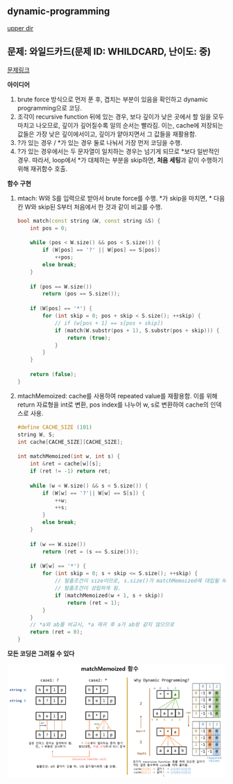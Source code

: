 ## dynamic-programming
[upper dir](../)

## 문제: 와일드카드(문제 ID: WHILDCARD, 난이도: 중)
[문제링크](https://algospot.com/judge/problem/read/WILDCARD)

**아이디어**  
1. brute force 방식으로 먼저 푼 후, 겹치는 부분이 있음을 확인하고 dynamic programming으로 코딩.
2. 조각이 recursive function 뒤에 있는 경우, 보다 깊이가 낮은 곳에서 할 일을 모두 마치고 나오므로, 깊이가 깊어질수록 일의 순서는 빨라짐. 이는, cache에 저장되는 값들은 가장 낮은 깊이에서이고, 깊이가 얕아지면서 그 값들을 재활용함.
3. ?가 있는 경우 / *가 있는 경우 둘로 나눠서 가장 먼저 코딩을 수행.
4. ?가 있는 경우에서는 두 문자열이 일치하는 경우는 넘기게 되므로 *보다 일반적인 경우. 따라서, loop에서 *가 대체하는 부분을 skip하면, **처음 세팅**과 같이 수행하기 위해 재귀함수 호출.

**함수 구현**

1. mtach: W와 S를 입력으로 받아서 brute force를 수행. *가 skip을 마치면, * 다음칸 W와 skip된 S부터 처음에서 한 것과 같이 비교를 수행.  
	```cpp
	bool match(const string &W, const string &S) {
		int pos = 0;

		while (pos < W.size() && pos < S.size()) {
			if (W[pos] == '?' || W[pos] == S[pos])	
				++pos;
			else break;
		}

		if (pos == W.size())
			return (pos == S.size());
		
		if (W[pos] == '*') {
			for (int skip = 0; pos + skip < S.size(); ++skip) {
				// if (w[pos + 1] == s[pos + skip])
				if (match(W.substr(pos + 1), S.substr(pos + skip))) {
					return (true);
				}
			}
		}

		return (false);
	}
	```

2. mtachMemoized: cache를 사용하여 repeated value를 재활용함. 이를 위해 return 자료형을 int로 변환, pos index를 나누어 w, s로 변환하여 cache의 인덱스로 사용. 

	```cpp
	#define CACHE_SIZE (101)
	string W, S;
	int cache[CACHE_SIZE][CACHE_SIZE];

	int matchMemoized(int w, int s) {
		int &ret = cache[w][s];
		if (ret != -1) return ret;
		
		while (w < W.size() && s < S.size()) {
			if (W[w] == '?'|| W[w] == S[s]) {
				++w;
				++s;
			}
			else break;
		}
		
		if (w == W.size())
			return (ret = (s == S.size()));

		if (W[w] == '*') {
			for (int skip = 0; s + skip <= S.size(); ++skip) {
				// 탈출조건이 size이므로, s.size()가 matchMemoized에 대입될 때,
				// 탈출조건이 성립하게 됨.
				if (matchMemoized(w + 1, s + skip))
					return (ret = 1);
			}
		}
		// *a와 ab를 비교시, *a 재귀 후 a가 ab랑 같지 않으므로
		return (ret = 0);
	}
	```

**모든 코딩은 그려질 수 있다**  
<p align="center">
    <img src="./Algorithm.png" alt="Algorithm">
</p>
